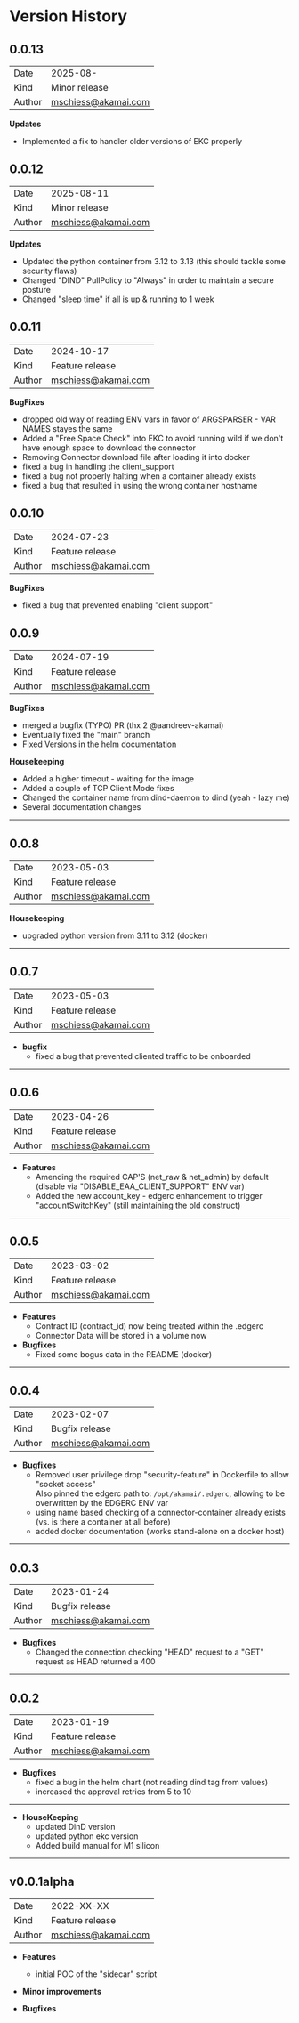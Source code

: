 # Version History

## 0.0.13
|        |                  |
|--------|------------------|
| Date   | 2025-08-         |
| Kind   | Minor release    |
| Author | mschiess@akamai.com | 

**Updates**
- Implemented a fix to handler older versions of EKC properly

## 0.0.12
|        |                     |
|--------|---------------------|
| Date   | 2025-08-11          |
| Kind   | Minor release       |
| Author | mschiess@akamai.com | 

**Updates**
- Updated the python container from 3.12 to 3.13 (this should tackle some security flaws)
- Changed "DIND" PullPolicy to "Always" in order to maintain a secure posture
- Changed "sleep time" if all is up & running to 1 week



## 0.0.11
|        |                     |
|--------|---------------------|
| Date   | 2024-10-17          |
| Kind   | Feature release     |
| Author | mschiess@akamai.com |  
**BugFixes**
- dropped old way of reading ENV vars in favor of ARGSPARSER - VAR NAMES stayes the same
- Added a "Free Space Check" into EKC to avoid running wild if we don't have enough space to download the connector
- Removing Connector download file after loading it into docker 
- fixed a bug in handling the client_support
- fixed a bug not properly halting when a container already exists 
- fixed a bug that resulted in using the wrong container hostname

## 0.0.10
|||
|---|---|
|Date|2024-07-23
|Kind| Feature release
|Author| mschiess@akamai.com  
**BugFixes**
- fixed a bug that prevented enabling "client support" 

## 0.0.9
|||
|---|---|
|Date|2024-07-19 
|Kind| Feature release
|Author| mschiess@akamai.com  

**BugFixes**
- merged a bugfix (TYPO) PR (thx 2 @aandreev-akamai)
- Eventually fixed the "main" branch
- Fixed Versions in the helm documentation

**Housekeeping**
- Added a higher timeout - waiting for the image
- Added a couple of TCP Client Mode fixes
- Changed the container name from dind-daemon to dind (yeah - lazy me)
- Several documentation changes 
---

## 0.0.8
|||
|---|---|
|Date|2023-05-03
|Kind| Feature release
|Author| mschiess@akamai.com  
**Housekeeping**
- upgraded python version from 3.11 to 3.12 (docker)
---

## 0.0.7
|||
|---|---|
|Date|2023-05-03
|Kind| Feature release
|Author| mschiess@akamai.com
- **bugfix**
  - fixed a bug that prevented cliented traffic to be onboarded
---

## 0.0.6
|||
|---|---|
|Date|2023-04-26
|Kind| Feature release
|Author| mschiess@akamai.com
- **Features**
  - Amending the required CAP'S (net_raw & net_admin) by default (disable via "DISABLE_EAA_CLIENT_SUPPORT" ENV var)
  - Added the new account_key - edgerc enhancement to trigger "accountSwitchKey" (still maintaining the old construct)
----

## 0.0.5
|||
|---|---|
|Date|2023-03-02
|Kind| Feature release
|Author| mschiess@akamai.com
- **Features**
  - Contract ID  (contract_id) now being treated within the .edgerc
  - Connector Data will be stored in a volume now
- **Bugfixes**
  - Fixed some bogus data in the README (docker)

---


## 0.0.4
|||
|---|---|
|Date|2023-02-07
|Kind| Bugfix release
|Author| mschiess@akamai.com
- **Bugfixes**
  - Removed user privilege drop "security-feature" in Dockerfile to allow "socket access"  
    Also pinned the edgerc path to: `/opt/akamai/.edgerc`, allowing to be overwritten by the EDGERC ENV var
  - using name based checking of a connector-container already exists (vs. is there a container at all before) 
  - added docker documentation (works stand-alone on a docker host)
---


## 0.0.3
|||
|---|---|
|Date|2023-01-24
|Kind| Bugfix release
|Author| mschiess@akamai.com
- **Bugfixes**
  - Changed the connection checking "HEAD" request to a "GET" request as HEAD returned a 400
---

## 0.0.2
|||
|---|---|
|Date|2023-01-19
|Kind| Feature release
|Author| mschiess@akamai.com
- **Bugfixes**
  - fixed a bug in the helm chart (not reading dind tag from values)
  - increased the approval retries from 5 to 10
----

- **HouseKeeping**
  - updated DinD version
  - updated python ekc version
  - Added build manual for M1 silicon
---

## v0.0.1alpha
|||
|---|---|
|Date|2022-XX-XX
|Kind| Feature release
|Author| mschiess@akamai.com
- **Features**
  - initial POC of the "sidecar" script
  
- **Minor improvements**

- **Bugfixes**
